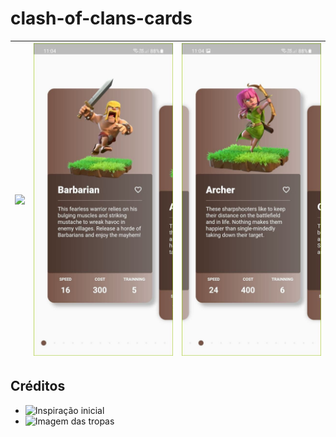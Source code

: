 # clash-of-clans-cards

|<img src="assets/gifs/all-troops.gif" height="500em">|<img src="assets/screenshot/barbarian.jpg" height="500em">|<img src="assets/screenshot/archer.jpg" height="500em">|
|-----|------|------|


## Créditos

- ![Inspiração inicial](https://codepen.io/drehimself/pen/QNXpyp)
- ![Imagem das tropas](https://clashofclans.fandom.com/wiki/Elixir_Troops)
